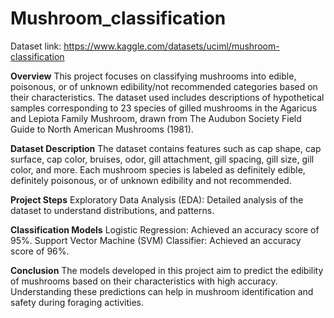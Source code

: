 # Mushroom_classification

Dataset link: https://www.kaggle.com/datasets/uciml/mushroom-classification 


**Overview**
This project focuses on classifying mushrooms into edible, poisonous, or of unknown edibility/not recommended categories based on their characteristics. The dataset used includes descriptions of hypothetical samples corresponding to 23 species of gilled mushrooms in the Agaricus and Lepiota Family Mushroom, drawn from The Audubon Society Field Guide to North American Mushrooms (1981).

**Dataset Description**
The dataset contains features such as cap shape, cap surface, cap color, bruises, odor, gill attachment, gill spacing, gill size, gill color, and more. Each mushroom species is labeled as definitely edible, definitely poisonous, or of unknown edibility and not recommended.

**Project Steps**
Exploratory Data Analysis (EDA): Detailed analysis of the dataset to understand distributions, and patterns.

**Classification Models**
Logistic Regression: Achieved an accuracy score of 95%.
Support Vector Machine (SVM) Classifier: Achieved an accuracy score of 96%.

**Conclusion**
The models developed in this project aim to predict the edibility of mushrooms based on their characteristics with high accuracy. Understanding these predictions can help in mushroom identification and safety during foraging activities.
